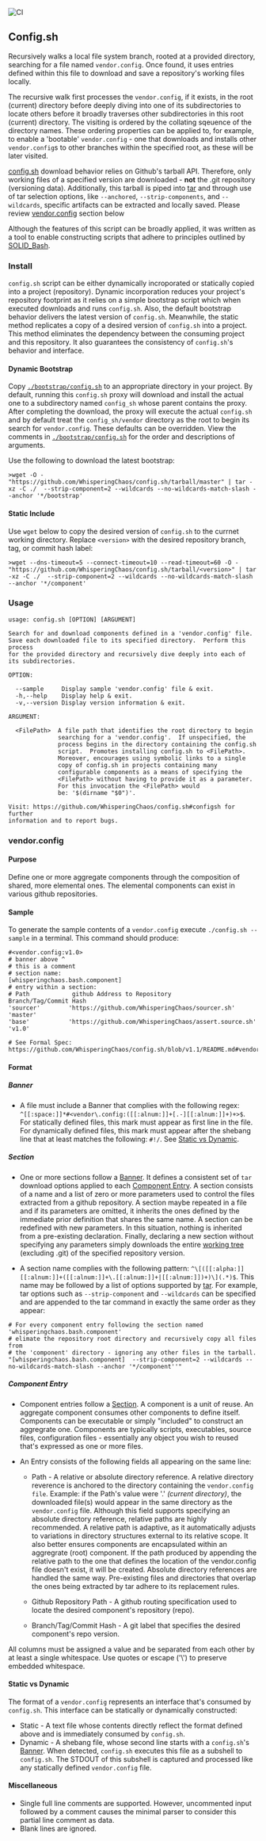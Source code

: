 ![CI](https://github.com/WhisperingChaos/config.sh/workflows/CI/badge.svg)

## Config.sh

Recursively walks a local file system branch, rooted at a provided directory, searching for a file named ```vendor.config```.  Once found, it uses entries defined within this file to download and save a repository's working files locally.

The recursive walk first processes the ```vendor.config```, if it exists, in the root (current) directory before deeply diving into one of its subdirectories to locate others before it broadly traverses other subdirectories in this root (current) directory.  The visiting is ordered by the collating sqeuence of the directory names.  These ordering properties can be applied to, for example, to enable a 'bootable' ```vendor.config``` - one that downloads and installs other ```vendor.config```s to other branches within the specified root, as these will be later visited.

[config.sh](./component) download behavior relies on Github's tarball API.  Therefore, only working files of a specified version are downloaded - **not** the .git repository (versioning data).  Additionally, this tarball is piped into [tar](http://manpages.ubuntu.com/manpages/bionic/man1/tar.1.html) and through use of tar selection options, like ```--anchored```, ```--strip-components```, and ```--wildcards```, specific artifacts can be extracted and locally saved.  Please review [vendor.config](#vendorconfig) section below 

Although the features of this script can be broadly applied, it was written as a tool to enable constructing scripts that adhere to principles outlined by [SOLID_Bash](https://github.com/WhisperingChaos/SOLID_Bash).

### Install
```config.sh``` script can be either dynamically incroporated or statically copied into a project (repository).  Dynamic incorporation reduces your project's repository footprint as it relies on a simple bootstrap script which when executed downloads and runs ```config.sh```.  Also, the default bootstrap behavior delivers the latest version of ```config.sh```.  Meanwhile, the static method replicates a copy of a desired version of ```config.sh``` into a project.  This method eliminates the dependency between the consuming project and this repository.  It also guarantees the consistency of ```config.sh```'s behavior and interface.

#### Dynamic Bootstrap
Copy [```./bootstrap/config.sh```](./bootstrap/config.sh) to an appropriate directory in your project.  By default, running this ```config.sh``` proxy will download and install the actual one to a subdirectory named ```config_sh``` whose parent contains the proxy.  After completing the download, the proxy will execute the actual ```config.sh``` and by default treat the ```config_sh/vendor``` directory as the root to begin its search for ```vendor.config```.  These defaults can be overridden.  View the comments in [```./bootstrap/config.sh```](./bootstrap/config.sh) for the order and descriptions of arguments.

Use the following to download the latest bootstrap:
```
>wget -O - "https://github.com/WhisperingChaos/config.sh/tarball/master" | tar -xz -C ./  --strip-component=2 --wildcards --no-wildcards-match-slash --anchor '*/bootstrap'
```

#### Static Include
Use ```wget``` below to copy the desired version of ```config.sh``` to the currnet working directory.  Replace ```<version>``` with the desired repository branch, tag, or commit hash label:

```
>wget --dns-timeout=5 --connect-timeout=10 --read-timeout=60 -O - "https://github.com/WhisperingChaos/config.sh/tarball/<version>" | tar -xz -C ./  --strip-component=2 --wildcards --no-wildcards-match-slash --anchor '*/component'
```

### Usage

```
usage: config.sh [OPTION] [ARGUMENT]

Search for and download components defined in a 'vendor.config' file.
Save each downloaded file to its specified directory.  Perform this process
for the provided directory and recursively dive deeply into each of
its subdirectories. 

OPTION:

  --sample     Display sample 'vendor.config' file & exit.
  -h,--help    Display help & exit.
  -v,--version Display version information & exit.

ARGUMENT:

  <FilePath>  A file path that identifies the root directory to begin
              searching for a 'vendor.config'.  If unspecified, the
              process begins in the directory containing the config.sh
              script.  Promotes installing config.sh to <FilePath>.
              Moreover, encourages using symbolic links to a single 
              copy of config.sh in projects containing many
              configurable components as a means of specifying the
              <FilePath> without having to provide it as a parameter.
              For this invocation the <FilePath> would
              be: '$(dirname "$0")'.

Visit: https://github.com/WhisperingChaos/config.sh#configsh for further
information and to report bugs.

```

### vendor.config

#### Purpose

Define one or more aggregate components through the composition of shared, more elemental ones.  The elemental components can exist in various github repositories.

#### Sample
To generate the sample contents of a ```vendor.config``` execute ```./config.sh --sample``` in a terminal.  This command should produce:

```
#<vendor.config:v1.0>
# banner above ^
# this is a comment
# section name:
[whisperingchaos.bash.component]
# entry within a section:
# Path            github Address to Repository                           Branch/Tag/Commit Hash
'sourcer'        'https://github.com/WhisperingChaos/sourcer.sh'        'master'
'base'           'https://github.com/WhisperingChaos/assert.source.sh'  'v1.0'

# See Formal Spec: https://github.com/WhisperingChaos/config.sh/blob/v1.1/README.md#vendorconfig

```

#### Format

##### Banner

  - A file must include a Banner that complies with the following regex: ```^[[:space:]]*#<vendor\.config:([[:alnum:]]+[.-][[:alnum:]]+)+>$```. For statically defined files, this mark must appear as first line in the file. For dynamically defined files, this mark must appear after the shebang line that at least matches the following: ```#!/```.  See [Static vs Dynamic](#static-vs-dynamic).

##### Section 

  - One or more sections follow a [Banner](#banner).  It defines a consistent set of ```tar``` download options applied to each [Component Entry](#component-entry).   A section consists of a name	and a list of zero or more parameters used to control the files extracted from a github repository.  A section maybe repeated in a file and if its parameters are omitted, it inherits the ones defined by the immediate prior definition that shares the same name.  A section can be redefined with new parameters.  In this situation, nothing is inherited from a pre-existing declaration.  Finally, declaring a new section without specifying any parameters simply downloads the entire [working tree](https://stackoverflow.com/questions/3689838/whats-the-difference-between-head-working-tree-and-index-in-git) (excluding .git) of the specified repository version.

  - A section name complies with the following pattern: ```^\[([[:alpha:]][[:alnum:]]+([[:alnum:]]+\.[[:alnum:]]+|[[:alnum:]])+)\](.*)$```.  This name may be followed by a list of options supported by [tar](http://manpages.ubuntu.com/manpages/bionic/man1/tar.1.html).  For example, tar options such as ```--strip-component``` and ```--wildcards``` can be specified and are appended to the tar command in exactly the same order as they appear:

```
# For every component entry following the section named 'whisperingchaos.bash.component'
# elimate the repository root directory and recursively copy all files from
# the 'component' directory - ignoring any other files in the tarball.
"[whisperingchaos.bash.component]  --strip-component=2 --wildcards --no-wildcards-match-slash --anchor '*/component''"
```

##### Component Entry

  - Component entries follow a [Section](#section).  A component is a unit of reuse.  An aggregate component consumes other components to define itself. Components can be executable or simply "included" to construct an aggregrate one.  Components are typically scripts, executables, source files, configuration files - essentially any object you wish to reused	that's expressed as one or more files.

  - An Entry consists of the following fields all appearing on the same line:

    - Path - A relative or absolute directory reference.  A relative directory reverence is anchored to the directory containing the ```vendor.config file```.  Example: if the Path's value were '.' *(current directory)*, the downloaded file(s) would appear in the same directory as the ```vendor.config``` file.  Although this field supports specifying an absolute directory reference, relative paths are highly recommended.  A relative path is adaptive, as it automatically adjusts to variations in directory structures external to its relative scope.  It also better ensures components are encapsulated within an aggregrate (root) component.  If the path produced by appending the relative path to the one that defines the location of the vendor.config file doesn't exist, it will be created.  Absolute directory references are handled the same way.  Pre-existing files and directories that overlap the ones being extracted by tar adhere to its replacement rules.

    - Github Repository Path - A github routing specification used to locate the desired component's repository (repo).

    - Branch/Tag/Commit Hash - A git label that specifies the desired component's repo version.

All columns must be assigned a value and be separated from each other	by at least a single whitespace.  Use quotes or escape ('\\') to preserve embedded whitespace.

#### Static vs Dynamic

The format of a ```vendor.config``` represents an interface that's consumed by ```config.sh```.  This interface can be statically or dynamically constructed:
  - Static - A text file whose contents directly reflect the format defined above and is immediately consumed by ```config.sh```.
  - Dynamic - A shebang file, whose second line starts with a ```config.sh```'s [Banner](#banner).  When detected, ```config.sh``` executes this file as a subshell to ```config.sh```.  The STDOUT of this subshell is captured and processed like any statically defined ```vendor.config``` file.

#### Miscellaneous 

  - Single full line comments are supported.  However, uncommented input followed by a comment causes the minimal parser to consider this partial line comment as data.
  - Blank lines are ignored.
